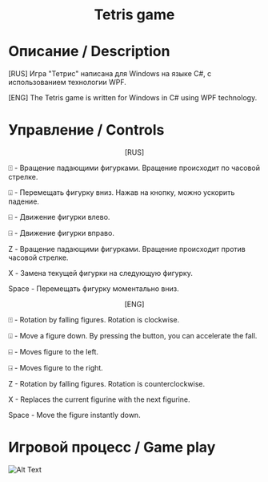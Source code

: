 <center><h1>Tetris game</center>

# Описание / Description
[RUS] Игра "Тетрис" написана для Windows на языке C#, с использованием технологии WPF.

[ENG] The Tetris game is written for Windows in C# using WPF technology.

# Управление / Controls
<center>[RUS]</center>

⍐ - Вращение падающими фигурками. Вращение происходит по часовой стрелке. 

⍗ - Перемещать фигурку вниз. Нажав на кнопку, можно ускорить падение.

⍇ - Движение фигурки влево.

⍈ - Движение фигурки вправо.

Z - Вращение падающими фигурками. Вращение происходит против часовой стрелке.

X - Замена текущей фигурки на следующую фигурку.

Space -  Перемещать фигурку моментально вниз.

<center>[ENG]</center>

⍐ - Rotation by falling figures. Rotation is clockwise.

⍗ - Move a figure down. By pressing the button, you can accelerate the fall.

⍇ - Moves figure to the left.

⍈ - Moves figure to the right.

Z - Rotation by falling figures. Rotation is counterclockwise.

X - Replaces the current figurine with the next figurine.

Space -  Move the figure instantly down.

# Игровой процесс / Game play
<!--Gif-->
![Alt Text](https://media.giphy.com/media/YORKOxJEnBZ8M1Lous/giphy.gif)
